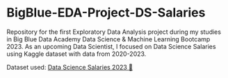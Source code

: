 # BigBlue-EDA-Project-DS-Salaries
Repository for the first Exploratory Data Analysis project during my studies in Big Blue Data Academy Data Science & Machine Learning Bootcamp 2023.
As an upcoming Data Scientist, I focused on Data Science Salaries using Kaggle dataset with data from 2020-2023.

Dataset used: [Data Science Salaries 2023 💸](https://www.kaggle.com/datasets/arnabchaki/data-science-salaries-2023)
